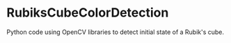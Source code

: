 # RubiksCubeColorDetection

Python code using OpenCV libraries to detect initial state of a Rubik's cube.
